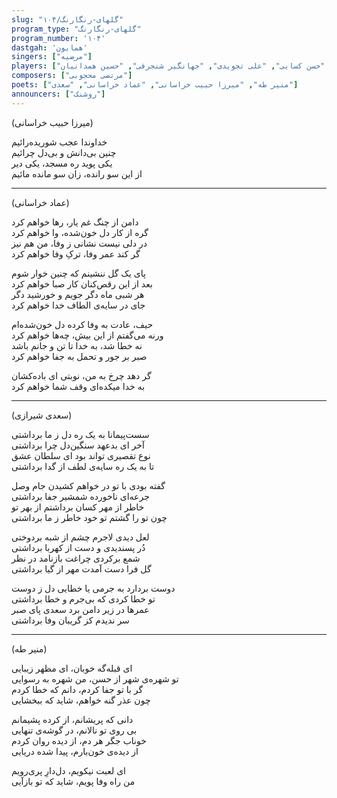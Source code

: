```yaml
---
slug: "گلهای-رنگارنگ/۱۰۴"
program_type: "گلهای-رنگارنگ"
program_number: '۱۰۴'
dastgah: 'همایون'
singers: ["مرضیه"]
players: ["مرتضی محجوبی", "حسن کسایی", "علی تجویدی", "جهانگیر شنجرفی", "حسین همدانیان"]
composers: ["مرتضی محجوبی"]
poets: ["منیر طه", "میرزا حبیب خراسانی", "عماد خراسانی", "سعدی"]
announcers: ["روشنک"]
---
```



(میرزا حبیب خراسانی)  

خداوندا عجب شوریده‌رائیم  
چنین بی‌دانش و بی‌دل چرائیم  
یکی پوید ره مسجد، یکی دیر  
از این سو رانده، زان سو مانده مائیم  

---

(عماد خراسانی)  

دامن از چنگ غم یار، رها خواهم کرد  
گره از کار دل خون‌شده، وا خواهم کرد  
در دلی نیست نشانی ز وفا، من هم نیز  
گر کند عمر وفا، ترکِ وفا خواهم کرد  

پای یک گل ننشینم که چنین خوار شوم  
بعد از این رقص‌کنان کار صبا خواهم کرد  
هر شبی ماه دگر جویم و خورشید دگر  
جای در سایه‌ی الطاف خدا خواهم کرد  

حیف، عادت به وفا کرده دل خون‌شده‌ام  
ورنه می‌گفتم از این بیش، چه‌ها خواهم کرد  
نه خطا شد، به خدا تا تن و جانم باشد  
صبر بر جور و تحمل به جفا خواهم کرد  

گر دهد چرخ به من، نوبتی ای باده‌کشان  
به خدا میکده‌ای وقف شما خواهم کرد  

---

(سعدی شیرازی)  

سست‌پیمانا به یک ره دل ز ما برداشتی  
آخر ای بدعهد سنگین‌دل چرا برداشتی  
نوع تقصیری تواند بود ای سلطان عشق  
تا به یک ره سایه‌ی لطف از گدا برداشتی  

گفته بودی با تو در خواهم کشیدن جام وصل  
جرعه‌ای ناخورده شمشیر جفا برداشتی  
خاطر از مهر کسان برداشتم از بهر تو  
چون تو را گشتم تو خود خاطر ز ما برداشتی  

لعل دیدی لاجرم چشم از شبه بردوختی  
دُر پسندیدی و دست از کهربا برداشتی  
شمع برکردی چراغت بازنامد در نظر  
گل فرا دست آمدت مهر از گیا برداشتی  

دوست بردارد به جرمی یا خطایی دل ز دوست  
تو خطا کردی که بی‌جرم و خطا برداشتی  
عمرها در زیر دامن برد سعدی پای صبر  
سر ندیدم کز گریبان وفا برداشتی  

---

(منیر طه)  

ای قبله‌گه خوبان، ای مظهر زیبایی  
تو شهره‌ی شهر از حسن، من شهره به رسوایی  
گر با تو جفا کردم، دانم که خطا کردم  
چون عذر گنه خواهم، شاید که ببخشایی  

دانی که پریشانم، از کرده پشیمانم  
بی روی تو نالانم، در گوشه‌ی تنهایی  
خوناب جگر هر دم، از دیده روان کردم  
از دیده‌ی خون‌بارم، پیدا شده دریایی  

ای لعبت نیکویم، دل‌دارِ پری‌رویم  
من راه وفا پویم، شاید که تو بازآیی

